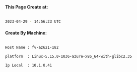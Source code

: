 
   
#### This Page Create at:

```bash

2023-04-29 - 14:56:23 UTC

```

#### Create By Machine:

```bash

Host Name : fv-az621-182

platform  : Linux-5.15.0-1036-azure-x86_64-with-glibc2.35

Ip Local  : 10.1.0.41

```

